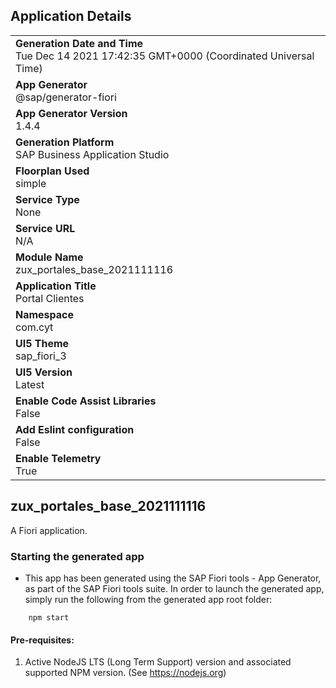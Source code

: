 ## Application Details
|               |
| ------------- |
|**Generation Date and Time**<br>Tue Dec 14 2021 17:42:35 GMT+0000 (Coordinated Universal Time)|
|**App Generator**<br>@sap/generator-fiori|
|**App Generator Version**<br>1.4.4|
|**Generation Platform**<br>SAP Business Application Studio|
|**Floorplan Used**<br>simple|
|**Service Type**<br>None|
|**Service URL**<br>N/A
|**Module Name**<br>zux_portales_base_2021111116|
|**Application Title**<br>Portal Clientes |
|**Namespace**<br>com.cyt|
|**UI5 Theme**<br>sap_fiori_3|
|**UI5 Version**<br>Latest|
|**Enable Code Assist Libraries**<br>False|
|**Add Eslint configuration**<br>False|
|**Enable Telemetry**<br>True|

## zux_portales_base_2021111116

A Fiori application.

### Starting the generated app

-   This app has been generated using the SAP Fiori tools - App Generator, as part of the SAP Fiori tools suite.  In order to launch the generated app, simply run the following from the generated app root folder:

```
    npm start
```

#### Pre-requisites:

1. Active NodeJS LTS (Long Term Support) version and associated supported NPM version.  (See https://nodejs.org)


